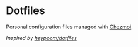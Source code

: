 # Dotfiles

Personal configuration files managed with [Chezmoi](https://www.chezmoi.io/).

*Inspired by [heypoom/dotfiles](https://github.com/heypoom/dotfiles)*
